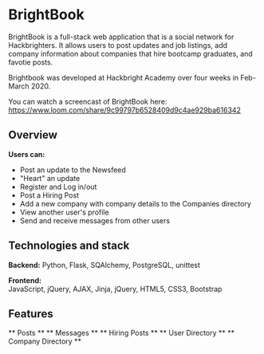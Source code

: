 # BrightBook
BrightBook is a full-stack web application that is a social network for Hackbrighters. It allows users to post updates and job listings, add company information about companies that hire bootcamp graduates, and favotie posts. 

Brightbook was developed at Hackbright Academy over four weeks in Feb-March 2020. 

You can watch a screencast of BrightBook here: https://www.loom.com/share/9c99797b6528409d9c4ae929ba616342

## Overview

**Users can:**
* Post an update to the Newsfeed
* "Heart" an update
* Register and Log in/out
* Post a Hiring Post
* Add a new company with company details to the Companies directory
* View another user's profile
* Send and receive messages from other users

## Technologies and stack
**Backend:**
Python, Flask, SQAlchemy, PostgreSQL, unittest

**Frontend:**   
JavaScript, jQuery, AJAX, Jinja, jQuery, HTML5, CSS3, Bootstrap 

## Features
** Posts **
** Messages **
** Hiring Posts **
** User Directory **
** Company Directory **
